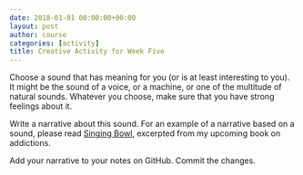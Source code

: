 ```yaml
---
date: 2018-01-01 00:00:00+00:00
layout: post
author: course
categories: [activity]
title: Creative Activity for Week Five
---
```


Choose a sound that has meaning for you (or is at least interesting to you). It might be the sound of a voice, or a machine, or one of the multitude of natural sounds. Whatever you choose, make sure that you have strong feelings about it.

Write a narrative about this sound. For an example of a narrative based on a sound, please read [Singing Bowl](/creativity/2017/08/08/singing-bowl/), excerpted from my upcoming book on addictions.

Add your narrative to your notes on GitHub. Commit the changes.
